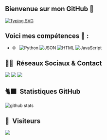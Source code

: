 
## Bienvenue sur mon GitHub 👋
[![Typing SVG](https://readme-typing-svg.demolab.com?font=Fira+Code&pause=1000&width=435&lines=6ix1dev+%3C3)](https://git.io/typing-svg)

## Voici mes compétences 🚀 :
- 🌐 &nbsp;
  ![Python](https://img.shields.io/badge/-Python-333333?style=flat-square&logo=Python)
  ![JSON](https://img.shields.io/badge/-JSON-333333?style=flat-square&logo=JSON&logoColor=1572B6)
  ![HTML](https://img.shields.io/badge/-HTML-333333?style=flat-square&logo=HTML3&logoColor=563D7C)
  ![JavaScript](https://img.shields.io/badge/-JS-333333?style=flat-square&logo=javascript)

## 🤝🏻 &nbsp;Réseaux Sociaux & Contact

<a href="https://www.instagram.com/6ix1dev/"><img src="https://img.shields.io/badge/-Instagram-9497CE?style=flat-square&logo=instagram&logoColor=White"/></a>
<a href="https://guns.lol/uhz"><img src="https://img.shields.io/badge/-Guns.lol-9497CE?style=flat-square&logo=guns.lol&logoColor=White"/></a>
<a href="https://www.tiktok.com/@6ixlehackerpro"><img src="https://img.shields.io/badge/-TikTok-9497CE?style=flat-square&logo=tiktok&logoColor=White"/></a>

## 🐈‍⬛ &nbsp;Statistiques GitHub

![github stats](https://github-readme-stats.vercel.app/api/top-langs/?username=6ix1dev&theme=tokyonight)

## 👀 &nbsp;Visiteurs
<img src="https://profile-counter.glitch.me/6ix1dev/count.svg" />
